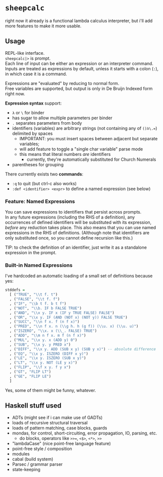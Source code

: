 # `sheepcalc`

right now it already is a functional lambda calculus interpreter,
but i'll add more features to make it more usable.

## Usage

REPL-like interface.  
`sheepcalc|>` is prompt.  
Each line of input can be either an expression or an interpreter command.  
Inputs are treated as expressions by default, unless it starts with a colon (`:`), in which case it is a command.

Expressions are "evaluated" by reducing to normal form.  
Free variables are supported, but output is only in De Bruijn Indexed form right now.

**Expression syntax** support:

- `λ` or `\` for binder
- has sugar to allow multiple parameters per binder
- `.` separates parameters from body
- identifiers (variables) are arbitrary strings (not containing any of `()λ\.=`) delimited by spaces
  - IMPORTANT: you must insert spaces between adjacent but separate variables;
  - will add feature to toggle a "single char variable" parse mode
  - this means that literal numbers *are* identifiers
    - currently, they're automatically substituted for Church Numerals
- parentheses for grouping

There currently exists two **commands**:

- `:q` to quit (but ctrl-c also works)
- `:def <identifier> <expr>` to define a named expression (see below)

### Feature: Named Expressions

You can save expressions to identifiers that persist across prompts.  
In any future expressions (including the RHS of a definition), any occurrences of defined identifiers will be substituted with its expression, *before* any reduction takes place.
This also means that you can use named expressions in the RHS of definitions.
(Although note that identifiers are only substituted once, so you cannot define recursion like this.)

TIP: to check the definition of an identifier, just write it as a standalone expression in the prompt.

### Built-in Named Expressions

I've hardcoded an automatic loading of a small set of definitions because yes:

```Haskell
stddefs =
  [ ("TRUE", "\\t f. t")
  , ("FALSE", "\\t f. f")
  , ("IF", "\\b t f. b t f")
  , ("NOT", "\\b. IF b FALSE TRUE")
  , ("AND", "\\x y. IF x (IF y TRUE FALSE) FALSE")
  , ("OR", "\\x y. IF (AND (NOT x) (NOT y)) FALSE TRUE")
  , ("SUCC", "\\n f x. f (n f x)")
  , ("PRED", "\\n f x. n (\\g h. h (g f)) (\\u. x) (\\u. u)")
  , ("ISZERO", "\\x. x (\\_. FALSE) TRUE")
  , ("ADD", "\\m n f x. m f (n f x)")
  , ("MUL", "\\x y. x (ADD y) 0")
  , ("SUB", "\\x y. y PRED x")
  , ("DIFF", "\\x y. ADD (SUB x y) (SUB y x)") -- absolute difference
  , ("EQ", "\\x y. ISZERO (DIFF x y)")
  , ("LE", "\\x y. ISZERO (SUB x y)")
  , ("LT", "\\x y. NOT (LE y x)")
  , ("FLIP", "\\f x y. f y x")
  , ("GT", "FLIP LT")
  , ("GE", "FLIP LE")
  ]

```

Yes, some of them might be funny, whatever.

## Haskell stuff used

- ADTs (might see if i can make use of GADTs)
- loads of recursive structural traversal
- loads of pattern matching, case blocks, guards
- mondas, for control, short-circuiting, error propagation, IO, parsing, etc.
  - do blocks, operators like `>>=`, `<$>`, `<*>`, `>>`
- "lambdaCase" (nice point-free language feature)
- point-free style / composition
- modules
- cabal (build system)
- Parsec / grammar parser
- state-keeping
